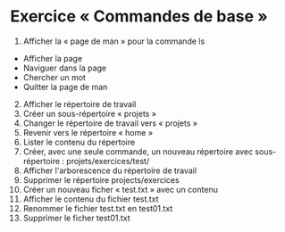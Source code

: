 # Exercice « Commandes de base »

1. Afficher la « page de man » pour la commande ls

- Afficher la page
- Naviguer dans la page
- Chercher un mot
- Quitter la page de man

2. Afficher le répertoire de travail
3. Créer un sous-répertoire « projets »
4. Changer le répertoire de travail vers « projets »
5. Revenir vers le répertoire « home »
6. Lister le contenu du répertoire
7. Créer, avec une seule commande, un nouveau répertoire avec sous-répertoire : projets/exercices/test/
8. Afficher l'arborescence du répertoire de travail
9. Supprimer le répertoire projects/exercices
10. Créer un nouveau ficher « test.txt » avec un contenu
11. Afficher le contenu du fichier test.txt
12. Renommer le fichier test.txt en test01.txt
13. Supprimer le ficher test01.txt
